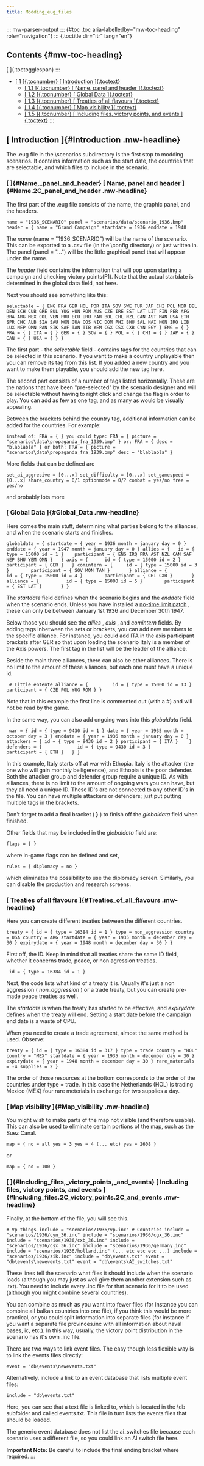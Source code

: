 ```yaml
---
title: Modding_eug_files
---
```

::: mw-parser-output
::: {#toc .toc aria-labelledby="mw-toc-heading" role="navigation"}
::: {.toctitle dir="ltr" lang="en"}
## Contents {#mw-toc-heading}

[ ]{.toctogglespan}
:::

-   [[ 1 ]{.tocnumber} [ Introduction ]{.toctext}](#Introduction)
    -   [[ 1.1 ]{.tocnumber} [ Name, panel and header
        ]{.toctext}](#Name.2C_panel_and_header)
    -   [[ 1.2 ]{.tocnumber} [ Global Data ]{.toctext}](#Global_Data)
    -   [[ 1.3 ]{.tocnumber} [ Treaties of all flavours
        ]{.toctext}](#Treaties_of_all_flavours)
    -   [[ 1.4 ]{.tocnumber} [ Map visibility
        ]{.toctext}](#Map_visibility)
    -   [[ 1.5 ]{.tocnumber} [ Including files, victory points, and
        events
        ]{.toctext}](#Including_files.2C_victory_points.2C_and_events)
:::

## [ Introduction ]{#Introduction .mw-headline}

The .eug file in the \\scenarios subdirectory is the first stop to
modding scenarios. It contains information such as the start date, the
countries that are selectable, and which files to include in the
scenario.

### [ ]{#Name,_panel_and_header} [ Name, panel and header ]{#Name.2C_panel_and_header .mw-headline}

The first part of the .eug file consists of the name, the graphic panel,
and the headers.

    name = "1936_SCENARIO" panel = "scenarios/data/scenario_1936.bmp" header = { name = "Grand Campaign" startdate = 1936 enddate = 1948 

The *name* (name = \"1936_SCENARIO\") will be the name of the scenario.
This can be exported to a .csv file (in the \\config directory) or just
written in. The panel (panel = \"\...\") will be the little graphical
panel that will appear under the name.

The *header* field contains the information that will pop upon starting
a campaign and checking victory points(F1). Note that the actual
startdate is determined in the global data field, not here.

Next you should see something like this:

    selectable = { ENG FRA GER HOL POR ITA SOV SWE TUR JAP CHI POL NOR BEL DEN SCH CUB GRE BUL YUG HUN ROM AUS CZE IRE EST LAT LIT FIN PER AFG BRA ARG MEX COL VEN PRU ECU URU PAR BOL CHL NZL CAN AST MAN USA ETH SPR CHC ALB SIA SAU MON GUA COS NIC DOM PHI BHU SAL HAI HON IRQ LIB LUX NEP OMN PAN SIK SAF TAN TIB YEM CGX CSX CXB CYN EGY } ENG = { } FRA = { } ITA = { } GER = { } SOV = { } POL = { } CHI = { } JAP = { } CAN = { } USA = { } } 

The first part - the *selectable* field - contains tags for the
countries that can be selected in this scenario. If you want to make a
country unplayable then you can remove its tag from this list. If you
added a new country and you want to make them playable, you should add
the new tag here.

The second part consists of a number of tags listed horizontally. These
are the nations that have been \"pre-selected\" by the scenario designer
and will be selectable without having to right click and change the flag
in order to play. You can add as few as one tag, and as many as would be
visually appealing.

Between the brackets behind the country tag, additional information can
be added for the countries. For example:

    instead of: FRA = { } you could type: FRA = { picture = "scenarios\data\propaganda_fra_1939.bmp" } or: FRA = { desc = "blablabla" } or both: FRA = { picture = "scenarios\data\propaganda_fra_1939.bmp" desc = "blablabla" } 

More fields that can be defined are

    set_ai_aggresive = [0...x] set_difficulty = [0...x] set_gamespeed = [0...x] share_country = 0/1 optionmode = 0/? combat = yes/no free = yes/no 

and probably lots more

### [ Global Data ]{#Global_Data .mw-headline}

Here comes the main stuff, determining what parties belong to the
alliances, and when the scenario starts and finishes.

    globaldata = { startdate = { year = 1936 month = january day = 0 } enddate = { year = 1947 month = january day = 0 } allies = {   id = { type = 15000 id = 1 }    participant = { ENG IRQ FRA AST NZL CAN SAF NEP BHU YEM OMN }   } axis = {      id = { type = 15000 id = 2 }        participant = { GER }   } comintern = {     id = { type = 15000 id = 3 }        participant = { SOV MON TAN }       } alliance = {          id = { type = 15000 id = 4 }        participant = { CHI CXB }       } alliance = {          id = { type = 15000 id = 5 }        participant = { EST LAT }       } } 

The *startdate* field defines when the scenario begins and the *enddate*
field when the scenario ends. Unless you have installed a [no-time limit
patch](/wiki/Utilities "Utilities") , these can only be between January
1st 1936 and December 30th 1947.

Below those you should see the *allies* , *axis* , and *comintern*
fields. By adding tags inbetween the sets or brackets, you can add new
members to the specific alliance. For instance, you could add ITA in the
axis participant brackets after GER so that upon loading the scenario
Italy is a member of the Axis powers. The first tag in the list will be
the leader of the alliance.

Beside the main three alliances, there can also be other alliances.
There is no limit to the amount of these alliances, but each one must
have a unique id.

     # Little entente alliance = {         id = { type = 15000 id = 13 } participant = { CZE POL YUG ROM } } 

Note that in this example the first line is commented out (with a #) and
will not be read by the game.

In the same way, you can also add ongoing wars into this *globaldata*
field.

     war = { id = { type = 9430 id = 1 } date = { year = 1935 month = october day = 3 } enddate = { year = 1936 month = january day = 0 } attackers = { id = { type = 9430 id = 2 } participant = { ITA }    } defenders = {             id = { type = 9430 id = 3 }         participant = { ETH }   } } 

In this example, Italy starts off at war with Ethopia. Italy is the
attacker (the one who will gain monthly belligerence), and Ethopia is
the poor defender. Both the attacker group and defender group require a
unique ID. As with alliances, there is no limit to the amount of ongoing
wars you can have, but they all need a unique ID. These ID\'s are not
connected to any other ID\'s in the file. You can have multiple
attackers or defenders; just put putting multiple tags in the brackets.

Don\'t forget to add a final bracket ( **}** ) to finish off the
*globaldata* field when finished.

Other fields that may be included in the *globaldata* field are:

    flags = { } 

where in-game flags can be defined and set,

    rules = { diplomacy = no } 

which eliminates the possibility to use the diplomacy screen. Similarly,
you can disable the production and research screens.

### [ Treaties of all flavours ]{#Treaties_of_all_flavours .mw-headline}

Here you can create different treaties between the different countries.

    treaty = { id = { type = 16384 id = 1 } type = non_aggression country = USA country = ARG startdate = { year = 1935 month = december day = 30 } expirydate = { year = 1948 month = december day = 30 } } 

First off, the ID. Keep in mind that all treaties share the same ID
field, whether it concerns trade, peace, or non agression treaties.

     id = { type = 16384 id = 1 } 

Next, the code lists what kind of a treaty it is. Usually it\'s just a
non aggression ( *non_aggression* ) or a trade treaty, but you can
create pre-made peace treaties as well.

The *startdate* is when the treaty has started to be effective, and
*expirydate* defines when the treaty will end. Setting a start date
before the campaign end date is a waste of CPU.

When you need to create a trade agreement, almost the same method is
used. Observe:

    treaty = { id = { type = 16384 id = 317 } type = trade country = "HOL" country = "MEX" startdate = { year = 1935 month = december day = 30 } expirydate = { year = 1948 month = december day = 30 } rare_materials = -4 supplies = 2 } 

The order of those resources at the bottom corresponds to the order of
the countries under type = trade. In this case the Netherlands (HOL) is
trading Mexico (MEX) four rare meterials in exchange for two supplies a
day.

### [ Map visibility ]{#Map_visibility .mw-headline}

You might wish to make parts of the map not visible (and therefore
usable). This can also be used to eliminate certain portions of the map,
such as the Suez Canal.

    map = { no = all yes = 3 yes = 4 (... etc) yes = 2608 } 

or

    map = { no = 100 } 

### [ ]{#Including_files,_victory_points,_and_events} [ Including files, victory points, and events ]{#Including_files.2C_victory_points.2C_and_events .mw-headline}

Finally, at the bottom of the file, you will see this.

    # Vp things include = "scenarios/1936/vp.inc" # Countries include = "scenarios/1936/cyn_36.inc" include = "scenarios/1936/cgx_36.inc" include = "scenarios/1936/cxb_36.inc" include = "scenarios/1936/csx_36.inc" include = "scenarios/1936/germany.inc" include = "scenarios/1936/holland.inc" (... etc etc etc ...) include = "scenarios/1936/sik.inc" include = "db\events.txt" event = "db\events\newevents.txt" event = "db\events\AI_switches.txt" 

These lines tell the scenario what files it should include when the
scenario loads (although you may just as well give them another
extension such as .txt). You need to include every .inc file for that
scenario for it to be used (although you might combine several
countries).

You can combine as much as you want into fewer files (for instance you
can combine all balkan countries into one file), if you think this would
be more practical, or you could split information into separate files
(for instance if you want a separate file provinces.inc with all
information about naval bases, ic, etc.). In this way, usually, the
victory point distribution in the scenario has it\'s own .inc file.

There are two ways to link event files. The easy though less flexible
way is to link the events files directly:

    event = "db\events\newevents.txt" 

Alternatively, include a link to an event database that lists multiple
event files:

    include = "db\events.txt" 

Here, you can see that a text file is linked to, which is located in the
\\db subfolder and called events.txt. This file in turn lists the events
files that should be loaded.

The generic event database does not list the ai_switches file because
each scenario uses a different file, so you could link an AI switch file
here.

**Important Note:** Be careful to include the final ending bracket where
required.
:::
